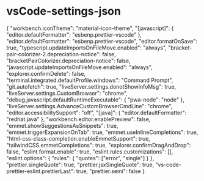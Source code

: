 # vsCode-settings-json

{
  "workbench.iconTheme": "material-icon-theme",
  "[javascript]": {
    "editor.defaultFormatter": "esbenp.prettier-vscode"
  },
  "editor.defaultFormatter": "esbenp.prettier-vscode",
  "editor.formatOnSave": true,
  "typescript.updateImportsOnFileMove.enabled": "always",
  "bracket-pair-colorizer-2.depreciation-notice": false,
  "bracketPairColorizer.depreciation-notice": false,
  "javascript.updateImportsOnFileMove.enabled": "always",
  "explorer.confirmDelete": false,
  "terminal.integrated.defaultProfile.windows": "Command Prompt",
  "git.autofetch": true,
  "liveServer.settings.donotShowInfoMsg": true,
  "liveServer.settings.CustomBrowser": "chrome",
  "debug.javascript.defaultRuntimeExecutable": {
    "pwa-node": "node"
  },
  "liveServer.settings.AdvanceCustomBrowserCmdLine": "chrome",
  "editor.accessibilitySupport": "off",
  "[java]": {
    "editor.defaultFormatter": "redhat.java"
  },
  "workbench.editor.enablePreview": false,
  "emmet.showSuggestionsAsSnippets": true,
  "emmet.triggerExpansionOnTab": true,
  "emmet.useInlineCompletions": true,
  "html-css-class-completion.enableEmmetSupport": true,
  "tailwindCSS.emmetCompletions": true,
  "explorer.confirmDragAndDrop": false,
  "eslint.format.enable": true,
  "eslint.rules.customizations": [],
  "eslint.options": {
    "rules": {
      "quotes": ["error", "single"]
    }
  },
  "prettier.singleQuote": true,
  "prettier.jsxSingleQuote": true,
  "vs-code-prettier-eslint.prettierLast": true,
  "prettier.semi": false
}
